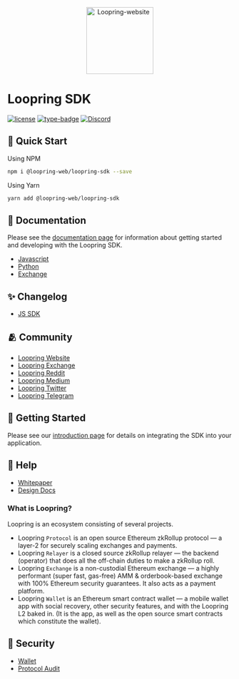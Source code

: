 <p align="center">
  <a href="https://github.com/Loopring/loopring-web-v2" rel="noopener" target="_blank"><img width="150" src="https://loopring.org/images/logo.svg" alt="Loopring-website"></a>
</p>

# Loopring SDK

[![license](https://img.shields.io/badge/license-GPL-blue)](https://github.com/Loopring/loopring_sdk/master/LICENSE)
[![type-badge](https://img.shields.io/npm/types/react-data-grid)](https://www.npmjs.com/package/react-data-grid)
[![Discord](https://img.shields.io/discord/687207715902193673)](https://discord.com/invite/KkYccYp)

## 🚀 Quick Start

Using NPM

```bash
npm i @loopring-web/loopring-sdk --save
```

Using Yarn

```bash
yarn add @loopring-web/loopring-sdk
```

## 📒 Documentation

Please see the [documentation page](https://loopring.github.io/loopring_sdk/) for information about getting started and developing with the Loopring SDK.

- [Javascript](https://loopring.github.io/loopring_sdk/js_sdk/intro.html)
- [Python](https://github.com/Loopring/hello_loopring)
- [Exchange](https://docs.loopring.io/en/)

## ✨ Changelog

- [JS SDK](CHANGELOG.md)

## 🫂 Community

- [Loopring Website](https://loopring.org/)
- [Loopring Exchange](https://loopring.io/#/layer2)
- [Loopring Reddit](https://www.reddit.com/r/loopringorg/)
- [Loopring Medium](https://medium.com/loopring-protocol)
- [Loopring Twitter](https://twitter.com/loopringorg)
- [Loopring Telegram](https://t.me/loopring_en)

## 🎒 Getting Started

Please see our [introduction page](https://loopring.github.io/loopring_sdk/js_sdk/intro.html) for details on integrating the SDK into your application.

## 🙋 Help

- [Whitepaper](https://loopring.org/resources/en_whitepaper.pdf)
- [Design Docs](https://github.com/LoopringSecondary/docs/wiki/Loopring3_Design)

### What is Loopring?

Loopring is an ecosystem consisting of several projects.

- Loopring `Protocol` is an open source Ethereum zkRollup protocol — a layer-2 for securely scaling exchanges and payments.
- Loopring `Relayer` is a closed source zkRollup relayer — the backend (operator) that does all the off-chain duties to make a zkRollup roll.
- Loopring `Exchange` is a non-custodial Ethereum exchange — a highly performant (super fast, gas-free) AMM & orderbook-based exchange with 100% Ethereum security guarantees. It also acts as a payment platform.
- Loopring `Wallet` is an Ethereum smart contract wallet — a mobile wallet app with social recovery, other security features, and with the Loopring L2 baked in. (It is the app, as well as the open source smart contracts which constitute the wallet).

## 🔑 Security

- [Wallet](https://security.loopring.io/)
- [Protocol Audit](https://loopring.org/resources/loopring1.0_audit.pdf)
